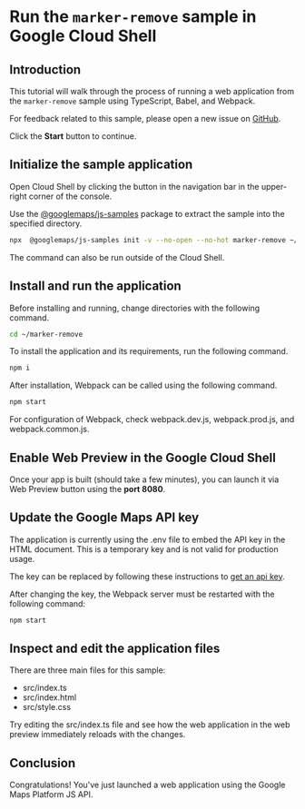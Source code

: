 # Run the `marker-remove` sample in Google Cloud Shell

<walkthrough-tutorial-duration duration="10"/>

## Introduction

This tutorial will walk through the process of running a web application from
the `marker-remove` sample using TypeScript, Babel, and Webpack.

For feedback related to this sample, please open a new issue on
[GitHub](https://github.com/googlemaps/js-samples/issues).

Click the **Start** button to continue.

## Initialize the sample application

Open Cloud Shell by clicking the
<walkthrough-cloud-shell-icon></walkthrough-cloud-shell-icon> button in the
navigation bar in the upper-right corner of the console.

Use the [@googlemaps/js-samples](https://www.npmjs.com/package/@googlemaps/js-samples) package to
extract the sample into the specified directory.

```bash
npx  @googlemaps/js-samples init -v --no-open --no-hot marker-remove ~/marker-remove
```

The command can also be run outside of the Cloud Shell.

## Install and run the application

Before installing and running, change directories with the following command.

```bash
cd ~/marker-remove
```

To install the application and its requirements, run the following command.

```bash
npm i
```

After installation, Webpack can be called using the following command.

```bash
npm start
```

For configuration of Webpack, check
<walkthrough-editor-open-file filePath="marker-remove/webpack.dev.js">webpack.dev.js</walkthrough-editor-open-file>,
<walkthrough-editor-open-file filePath="marker-remove/webpack.prod.js">webpack.prod.js</walkthrough-editor-open-file>,
and
<walkthrough-editor-open-file filePath="marker-remove/webpack.common.js">webpack.common.js</walkthrough-editor-open-file>.

## Enable Web Preview in the Google Cloud Shell

Once your app is built (should take a few minutes), you can launch it via
<walkthrough-spotlight-pointer target="cloudshell" spotlightId="devshell-web-preview-button">Web
Preview button</walkthrough-spotlight-pointer> using the **port 8080**.

## Update the Google Maps API key

The application is currently using the
<walkthrough-editor-open-file filePath="marker-remove/.env">.env</walkthrough-editor-open-file>
file to embed the API key in the HTML document. This is a temporary key and is
not valid for production usage.

The key can be replaced by following these instructions to
[get an api key](https://developers.google.com/maps/documentation/javascript/get-api-key).

After changing the key, the Webpack server must be restarted with the following
command:

```bash
npm start
```

## Inspect and edit the application files

There are three main files for this sample:

*   <walkthrough-editor-open-file filePath="marker-remove/src/index.ts">src/index.ts</walkthrough-editor-open-file>
*   <walkthrough-editor-open-file filePath="marker-remove/src/index.html">src/index.html</walkthrough-editor-open-file>
*   <walkthrough-editor-open-file filePath="marker-remove/src/style.css">src/style.css</walkthrough-editor-open-file>

Try editing the <walkthrough-editor-open-file filePath="marker-remove/src/index.ts">src/index.ts</walkthrough-editor-open-file> file and see how the web application in the web preview immediately reloads with the changes.

## Conclusion

<walkthrough-conclusion-trophy></walkthrough-conclusion-trophy>

Congratulations! You've just launched a web application using the Google Maps
Platform JS API.
